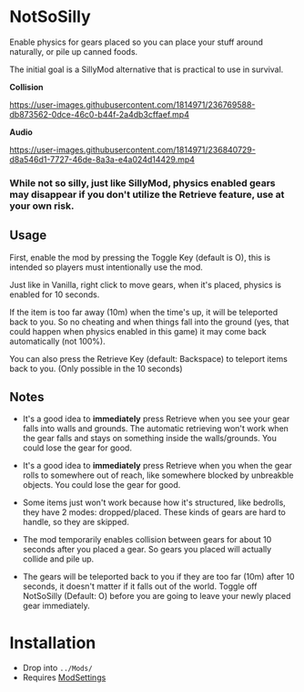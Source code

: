 # NotSoSilly


Enable physics for gears placed so you can place your stuff around naturally, or pile up canned foods.

The initial goal is a SillyMod alternative that is practical to use in survival.

**Collision**  

https://user-images.githubusercontent.com/1814971/236769588-db873562-0dce-46c0-b44f-2a4db3cffaef.mp4

**Audio**  

https://user-images.githubusercontent.com/1814971/236840729-d8a546d1-7727-46de-8a3a-e4a024d14429.mp4

### While not so silly, just like SillyMod, physics enabled gears may disappear **if you don't utilize the **Retrieve** feature**, use at your own risk.

## Usage

First, enable the mod by pressing the Toggle Key (default is O), this is intended so players must intentionally use the mod.

Just like in Vanilla, right click to move gears, when it's placed, physics is enabled for 10 seconds.

If the item is too far away (10m) when the time's up, it will be teleported back to you. So no cheating and when things fall into the ground (yes, that could happen when physics enabled in this game) it may come back automatically (not 100%).

You can also press the Retrieve Key (default: Backspace) to teleport items back to you. (Only possible in the 10 seconds)


## Notes

- It's a good idea to **immediately** press Retrieve when you see your gear falls into walls and grounds. The automatic retrieving won't work when the gear falls and stays on something inside the walls/grounds. You could lose the gear for good.

- It's a good idea to **immediately** press Retrieve when you when the gear rolls to somewhere out of reach, like somewhere blocked by unbreakble objects. You could lose the gear for good.

- Some items just won't work because how it's structured, like bedrolls, they have 2 modes: dropped/placed. These kinds of gears are hard to handle, so they are skipped.

- The mod temporarily enables collision between gears for about 10 seconds after you placed a gear. So gears you placed will actually collide and pile up.

- The gears will be teleported back to you if they are too far (10m) after 10 seconds, it doesn't matter if it falls out of the world. Toggle off NotSoSilly (Default: O) before you are going to leave your newly placed gear immediately.

# Installation
- Drop into `../Mods/`
- Requires [ModSettings](https://github.com/zeobviouslyfakeacc/ModSettings/releases)
